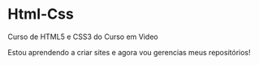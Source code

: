 # Html-Css
 Curso de HTML5 e CSS3  do Curso em Video
 
 Estou aprendendo a criar sites e agora vou gerencias meus repositórios!